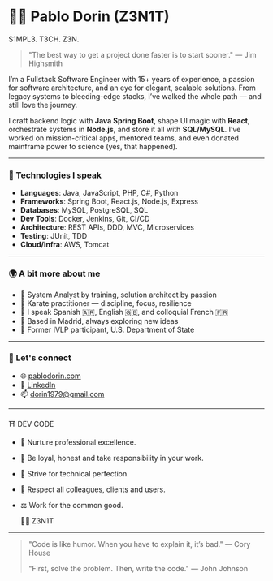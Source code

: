 # 👨‍💻 Pablo Dorin (Z3N1T)
S1MPL3. T3CH. Z3N.

> "The best way to get a project done faster is to start sooner." — Jim Highsmith

I’m a Fullstack Software Engineer with 15+ years of experience, a passion for software architecture, and an eye for elegant, scalable solutions. From legacy systems to bleeding-edge stacks, I’ve walked the whole path — and still love the journey.

I craft backend logic with **Java Spring Boot**, shape UI magic with **React**, orchestrate systems in **Node.js**, and store it all with **SQL/MySQL**. I’ve worked on mission-critical apps, mentored teams, and even donated mainframe power to science (yes, that happened).

---

### 🔧 Technologies I speak
- **Languages**: Java, JavaScript, PHP, C#, Python  
- **Frameworks**: Spring Boot, React.js, Node.js, Express  
- **Databases**: MySQL, PostgreSQL, SQL  
- **Dev Tools**: Docker, Jenkins, Git, CI/CD  
- **Architecture**: REST APIs, DDD, MVC, Microservices  
- **Testing**: JUnit, TDD  
- **Cloud/Infra**: AWS, Tomcat

---

### 🌍 A bit more about me
- 🧠 System Analyst by training, solution architect by passion  
- 🥋 Karate practitioner — discipline, focus, resilience  
- 💬 I speak Spanish 🇦🇷, English 🇬🇧, and colloquial French 🇫🇷  
- 🧭 Based in Madrid, always exploring new ideas  
- 🤝 Former IVLP participant, U.S. Department of State  

---

### 🔗 Let's connect
- 🌐 [pablodorin.com](https://www.pablodorin.com)  
- 💼 [LinkedIn](https://www.linkedin.com/in/pablo-dorin/)  
- 📫 dorin1979@gmail.com  

---

  ⛩️ DEV CODE

- 🏅 Nurture professional excellence.
- 🧭 Be loyal, honest and take responsibility in your work.
- 🎯 Strive for technical perfection.
- 🤝 Respect all colleagues, clients and users.
- ⚖️ Work for the common good.

  🧘‍♂️ Z3N1T

---

>"Code is like humor. When you have to explain it, it’s bad." — Cory House
>
> "First, solve the problem. Then, write the code." — John Johnson







